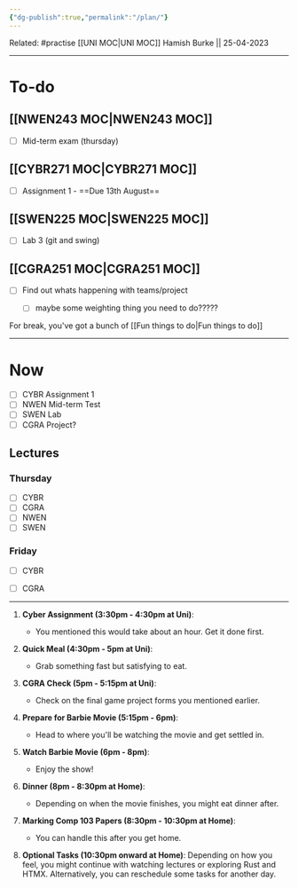 ```yaml
---
{"dg-publish":true,"permalink":"/plan/"}
---
```


Related: #practise 
[[UNI MOC\|UNI MOC]]
Hamish Burke || 25-04-2023
***

# To-do

## [[NWEN243 MOC\|NWEN243 MOC]]

- [ ] Mid-term exam (thursday)

## [[CYBR271 MOC\|CYBR271 MOC]]

- [ ] Assignment 1 - ==Due 13th August==

## [[SWEN225 MOC\|SWEN225 MOC]]

- [ ] Lab 3 (git and swing)

## [[CGRA251 MOC\|CGRA251 MOC]]

- [ ] Find out whats happening with teams/project
	- [ ] maybe some weighting thing you need to do?????


For break, you've got a bunch of [[Fun things to do\|Fun things to do]]

***

# Now

- [ ] CYBR Assignment 1
- [ ] NWEN Mid-term Test
- [ ] SWEN Lab
- [ ] CGRA Project?

## Lectures

### Thursday

- [ ] CYBR
- [ ] CGRA
- [ ] NWEN
- [ ] SWEN

### Friday

- [ ] CYBR
- [ ] CGRA


***

1. **Cyber Assignment (3:30pm - 4:30pm at Uni)**: 
	- You mentioned this would take about an hour. Get it done first.
    
2. **Quick Meal (4:30pm - 5pm at Uni)**: 
	- Grab something fast but satisfying to eat.
    
3. **CGRA Check (5pm - 5:15pm at Uni)**: 
	- Check on the final game project forms you mentioned earlier.
    
4. **Prepare for Barbie Movie (5:15pm - 6pm)**: 
	- Head to where you'll be watching the movie and get settled in.
    
5. **Watch Barbie Movie (6pm - 8pm)**:
	- Enjoy the show!
    
6. **Dinner (8pm - 8:30pm at Home)**: 
	- Depending on when the movie finishes, you might eat dinner after.
    
7. **Marking Comp 103 Papers (8:30pm - 10:30pm at Home)**: 
	- You can handle this after you get home.
    
8. **Optional Tasks (10:30pm onward at Home)**: Depending on how you feel, you might continue with watching lectures or exploring Rust and HTMX. Alternatively, you can reschedule some tasks for another day.
